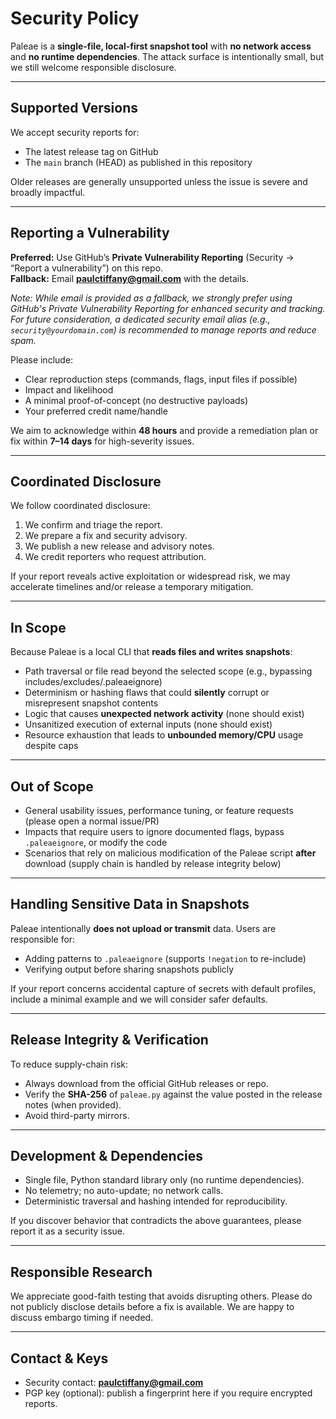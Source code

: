 # Security Policy

Paleae is a **single-file, local-first snapshot tool** with **no network access** and **no runtime dependencies**. 
The attack surface is intentionally small, but we still welcome responsible disclosure.

---

## Supported Versions

We accept security reports for:
- The latest release tag on GitHub
- The `main` branch (HEAD) as published in this repository

Older releases are generally unsupported unless the issue is severe and broadly impactful.

---

## Reporting a Vulnerability

**Preferred:** Use GitHub’s **Private Vulnerability Reporting** (Security → “Report a vulnerability”) on this repo.  
**Fallback:** Email **<paulctiffany@gmail.com>** with the details.

*Note: While email is provided as a fallback, we strongly prefer using GitHub's Private Vulnerability Reporting for enhanced security and tracking. For future consideration, a dedicated security email alias (e.g., `security@yourdomain.com`) is recommended to manage reports and reduce spam.*

Please include:
- Clear reproduction steps (commands, flags, input files if possible)
- Impact and likelihood
- A minimal proof-of-concept (no destructive payloads)
- Your preferred credit name/handle

We aim to acknowledge within **48 hours** and provide a remediation plan or fix within **7–14 days** for high-severity issues.

---

## Coordinated Disclosure

We follow coordinated disclosure:
1. We confirm and triage the report.
2. We prepare a fix and security advisory.
3. We publish a new release and advisory notes.
4. We credit reporters who request attribution.

If your report reveals active exploitation or widespread risk, we may accelerate timelines and/or release a temporary mitigation.

---

## In Scope

Because Paleae is a local CLI that **reads files and writes snapshots**:
- Path traversal or file read beyond the selected scope (e.g., bypassing includes/excludes/.paleaeignore)
- Determinism or hashing flaws that could **silently** corrupt or misrepresent snapshot contents
- Logic that causes **unexpected network activity** (none should exist)
- Unsanitized execution of external inputs (none should exist)
- Resource exhaustion that leads to **unbounded memory/CPU** usage despite caps

---

## Out of Scope

- General usability issues, performance tuning, or feature requests (please open a normal issue/PR)
- Impacts that require users to ignore documented flags, bypass `.paleaeignore`, or modify the code
- Scenarios that rely on malicious modification of the Paleae script **after** download (supply chain is handled by release integrity below)

---

## Handling Sensitive Data in Snapshots

Paleae intentionally **does not upload or transmit** data. Users are responsible for:
- Adding patterns to `.paleaeignore` (supports `!negation` to re-include)
- Verifying output before sharing snapshots publicly

If your report concerns accidental capture of secrets with default profiles, include a minimal example and we will consider safer defaults.

---

## Release Integrity & Verification

To reduce supply-chain risk:
- Always download from the official GitHub releases or repo.
- Verify the **SHA-256** of `paleae.py` against the value posted in the release notes (when provided).
- Avoid third-party mirrors.

---

## Development & Dependencies

- Single file, Python standard library only (no runtime dependencies).
- No telemetry; no auto-update; no network calls.
- Deterministic traversal and hashing intended for reproducibility.

If you discover behavior that contradicts the above guarantees, please report it as a security issue.

---

## Responsible Research

We appreciate good-faith testing that avoids disrupting others. Please do not publicly disclose details before a fix is available. 
We are happy to discuss embargo timing if needed.

---

## Contact & Keys

- Security contact: **<paulctiffany@gmail.com>**
- PGP key (optional): publish a fingerprint here if you require encrypted reports.
